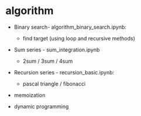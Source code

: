 # algorithm
* Binary search- algorithm_binary_search.ipynb: 
   * find target (using loop and recursive methods)
* Sum series - sum_integration.ipynb
   * 2sum / 3sum / 4sum
   
* Recursion series - recursion_basic.ipynb:
   * pascal triangle / fibonacci
* memoization

* dynamic programming
